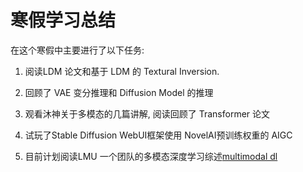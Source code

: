 # 寒假学习总结

在这个寒假中主要进行了以下任务:

1. 阅读LDM 论文和基于 LDM 的 Textural Inversion.

2. 回顾了 VAE 变分推理和 Diffusion Model 的推理 

3. 观看沐神关于多模态的几篇讲解, 阅读回顾了 Transformer 论文

4. 试玩了Stable Diffusion WebUI框架使用 NovelAI预训练权重的 AIGC

5. 目前计划阅读LMU 一个团队的多模态深度学习综述[multimodal dl](https://slds-lmu.github.io/seminar_multimodal_dl/)
